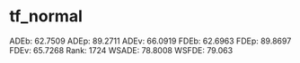 # tf_normal

ADEb: 62.7509
ADEp: 89.2711
ADEv: 66.0919
FDEb: 62.6963
FDEp: 89.8697
FDEv: 65.7268
Rank: 1724
WSADE: 78.8008
WSFDE: 79.063